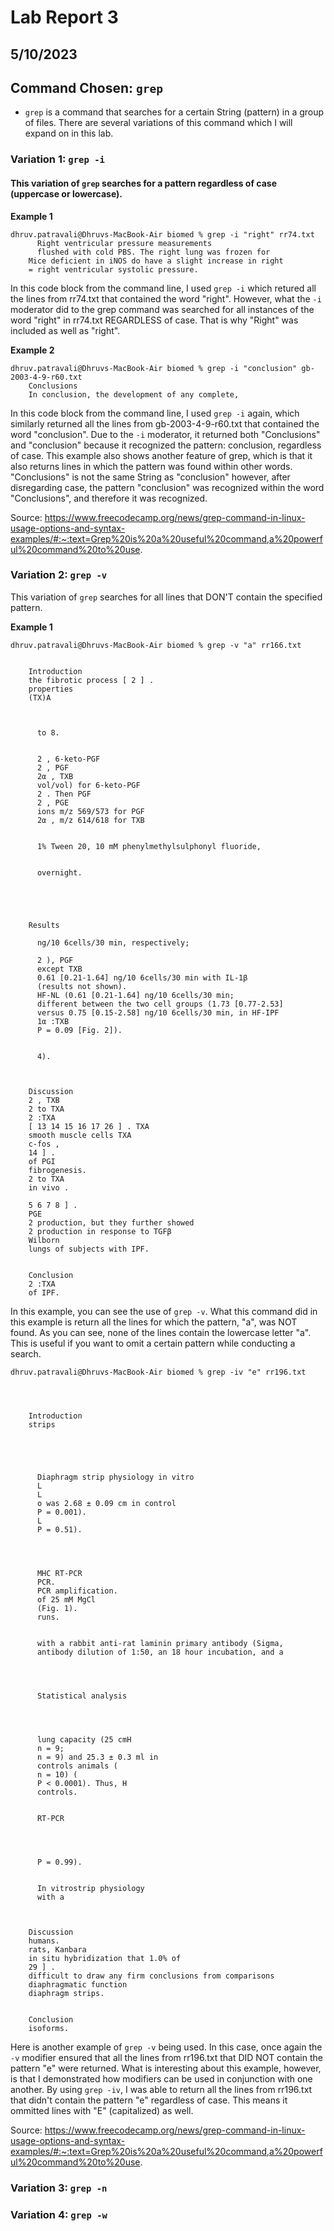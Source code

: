 # Lab Report 3
## 5/10/2023

## Command Chosen: `grep`
- `grep` is a command that searches for a certain String (pattern) in a group of files. There are several variations of this command which I will expand on in this lab. 

### Variation 1: `grep -i`
#### This variation of `grep` searches for a pattern regardless of case (uppercase or lowercase). 

**Example 1**

    dhruv.patravali@Dhruvs-MacBook-Air biomed % grep -i "right" rr74.txt
          Right ventricular pressure measurements
          flushed with cold PBS. The right lung was frozen for
        Mice deficient in iNOS do have a slight increase in right
        = right ventricular systolic pressure.
In this code block from the command line, I used `grep -i` which retured all the lines from rr74.txt that contained the word "right". However, what the `-i` moderator did to the grep command was searched for all instances of the word "right" in rr74.txt REGARDLESS of case. That is why "Right" was included as well as "right".

**Example 2**

    dhruv.patravali@Dhruvs-MacBook-Air biomed % grep -i "conclusion" gb-2003-4-9-r60.txt
        Conclusions
        In conclusion, the development of any complete, 
In this code block from the command line, I used `grep -i` again, which similarly returned all the lines from gb-2003-4-9-r60.txt that contained the word "conclusion". Due to the `-i` moderator, it returned both "Conclusions" and "conclusion" because it recognized the pattern: conclusion, regardless of case. This example also shows another feature of grep, which is that it also returns lines in which the pattern was found within other words. "Conclusions" is not the same String as "conclusion" however, after disregarding case, the pattern "conclusion" was recognized within the word "Conclusions", and therefore it was recognized.

Source: https://www.freecodecamp.org/news/grep-command-in-linux-usage-options-and-syntax-examples/#:~:text=Grep%20is%20a%20useful%20command,a%20powerful%20command%20to%20use.

### Variation 2: `grep -v`
This variation of `grep` searches for all lines that DON'T contain the specified pattern. 

**Example 1**

    dhruv.patravali@Dhruvs-MacBook-Air biomed % grep -v "a" rr166.txt

  
        Introduction
        the fibrotic process [ 2 ] .
        properties 
        (TX)A 
      
      
        
          to 8.
        
        
          2 , 6-keto-PGF 
          2 , PGF 
          2α , TXB 
          vol/vol) for 6-keto-PGF 
          2 . Then PGF 
          2 , PGE 
          ions m/z 569/573 for PGF 
          2α , m/z 614/618 for TXB 
        
        
          1% Tween 20, 10 mM phenylmethylsulphonyl fluoride,
        
        
          overnight.
        
        
        
      
      
        Results
        
          ng/10 6cells/30 min, respectively; 
          
          2 ), PGF 
          except TXB 
          0.61 [0.21-1.64] ng/10 6cells/30 min with IL-1β
          (results not shown).
          HF-NL (0.61 [0.21-1.64] ng/10 6cells/30 min; 
          different between the two cell groups (1.73 [0.77-2.53]
          versus 0.75 [0.15-2.58] ng/10 6cells/30 min, in HF-IPF
          1α :TXB 
          P = 0.09 [Fig. 2]).
        
        
          4).
        
      
      
        Discussion
        2 , TXB 
        2 to TXA 
        2 :TXA 
        [ 13 14 15 16 17 26 ] . TXA 
        smooth muscle cells TXA 
        c-fos , 
        14 ] .
        of PGI 
        fibrogenesis.
        2 to TXA 
        in vivo .
        
        5 6 7 8 ] .
        PGE 
        2 production, but they further showed
        2 production in response to TGFβ
        Wilborn 
        lungs of subjects with IPF.
      
      
        Conclusion
        2 :TXA 
        of IPF.
In this example, you can see the use of `grep -v`. What this command did in this example is return all the lines for which the pattern, "a", was NOT found. As you can see, none of the lines contain the lowercase letter "a". This is useful if you want to omit a certain pattern while conducting a search. 


    dhruv.patravali@Dhruvs-MacBook-Air biomed % grep -iv "e" rr196.txt

  
    
      
        Introduction
        strips 
      
      
        
        
        
          Diaphragm strip physiology in vitro
          L 
          L 
          o was 2.68 ± 0.09 cm in control
          P = 0.001).
          L 
          P = 0.51).
        
        
        
        
          MHC RT-PCR
          PCR.
          PCR amplification.
          of 25 mM MgCl 
          (Fig. 1).
          runs.
        
        
          with a rabbit anti-rat laminin primary antibody (Sigma,
          antibody dilution of 1:50, an 18 hour incubation, and a
        
        
        
        
          Statistical analysis
        
      
      
        
          lung capacity (25 cmH 
          n = 9; 
          n = 9) and 25.3 ± 0.3 ml in
          controls animals ( 
          n = 10) ( 
          P < 0.0001). Thus, H 
          controls.
        
        
          RT-PCR
        
        
        
        
          P = 0.99).
        
        
          In vitrostrip physiology
          with a 
        
      
      
        Discussion
        humans.
        rats, Kanbara 
        in situ hybridization that 1.0% of
        29 ] .
        difficult to draw any firm conclusions from comparisons
        diaphragmatic function 
        diaphragm strips.
      
      
        Conclusion
        isoforms.

Here is another example of `grep -v` being used. In this case, once again the `-v` modifier ensured that all the lines from rr196.txt that DID NOT contain the pattern "e" were returned. What is interesting about this example, however, is that I demonstrated how modifiers can be used in conjunction with one another. By using `grep -iv`, I was able to return all the lines from rr196.txt that didn't contain the pattern "e" regardless of case. This means it ommitted lines with "E" (capitalized) as well.

Source: https://www.freecodecamp.org/news/grep-command-in-linux-usage-options-and-syntax-examples/#:~:text=Grep%20is%20a%20useful%20command,a%20powerful%20command%20to%20use.

### Variation 3: `grep -n`

### Variation 4: `grep -w`
